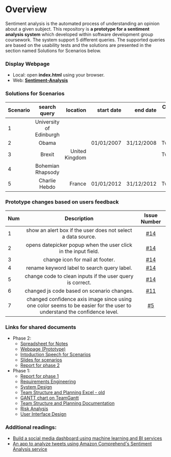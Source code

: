 
# Overview
Sentiment analysis is the automated process of understanding an opinion about a given subject. This repository is **a prototype for a sentiment analysis system** which developed within software development group coursework. The system support 5 different queries. The supported queries are based on the usability tests and the solutions are presented in the section named Solutions for Scenarios below.

### Display Webpage
 * Local: open **index.html** using your browser.
 * Web: **[Sentiment-Analysis](http://alexiskavroulakis.com/Sentiment-Analysis/)**

### Solutions for Scenarios
| Scenario        | search query           | location  | start date| end date |Check box|
| ------------- |:-------------:| -----:|-----:|-----:|-----:|
| 1 | University of Edinburgh | | | | | |
| 2 |  Obama| | 01/01/2007| 31/12/2008|Twitter |
| 3 | Brexit | United Kingdom| | | Twitter |
| 4 | Bohemian Rhapsody | | | | IMDb |
| 5 |  Charlie Hebdo | France|01/01/2012 |31/12/2012 |Twitter | 

### Prototype changes based on users feedback
|Num| Description   | Issue Number|
| ------------- |:-------------:|:-------------:|
|1|show an alert box if the user does not select a data source. |[#14](https://github.com/kavros/Sentiment-Analysis/issues/14) |
|2|opens datepicker popup when the user click in the input field.|[#14](https://github.com/kavros/Sentiment-Analysis/issues/14) |
|3|change icon for mail at footer.|[#14](https://github.com/kavros/Sentiment-Analysis/issues/14) |
|4|rename keyword label to search query label.|[#14](https://github.com/kavros/Sentiment-Analysis/issues/14) |
|5|change code to clean inputs if the user query is correct.|[#14](https://github.com/kavros/Sentiment-Analysis/issues/14) |
|6|changed js code based on scenario changes.|[#11](https://github.com/kavros/Sentiment-Analysis/issues/11) |
|7|changed confidence axis image since using one color seems to be  easier for the user to understand the confidence level. |[#5](https://github.com/kavros/Sentiment-Analysis/issues/5) |
### Links for shared documents
* Phase 2:
  * [Spreadsheet for Notes](https://docs.google.com/spreadsheets/d/1NbxiDpBnAFK5i6nSiXF3eeBTan9wrBeycsR6J4SmAK8/edit#gid=0)
  * [Webpage (Prototype)](http://alexiskavroulakis.com/Sentiment-Analysis/)
  * [Intoduction Speech for Scenarios](https://docs.google.com/document/d/1Q_5apw9pUvhXW3SicY4I_Hgv_Nuh_Su67vWB7nNVjR0/edit?usp=sharing)
  * [Slides for scenarios](https://docs.google.com/presentation/d/1K9yt5EzQk232Llxr5TCyLQiv08VM6RHHaRTPINkaktg/edit?usp=sharing)
  * [Report for phase 2](https://www.overleaf.com/3532464358bmcfyfmdfmxk)
* Phase 1:
  * [Report for phase 1](https://www.overleaf.com/4929713254rzkyjvnktgdb)
  * [Requirements Engineering](https://docs.google.com/document/d/1_QbKIdNie3GJXQ5infMYwywUUHN1iwhhs_OY7EZsgTk/edit)
  * [System Design](https://docs.google.com/document/d/1N8sC62DxqVeOEFTCOtHlnEWvM12VgvBTN8HmOk2m9GE/edit?usp=sharing)
  * [Team Structure and Planning Excel - old](https://docs.google.com/spreadsheets/d/1cEJQlFki3ymdUTRwEBbQDcUdAIUed592hiqDsdFRrQ0/edit?usp=sharing)
  * [GANTT chart on TeamGantt](https://prod.teamgantt.com/gantt/schedule/?ids=1465838#&ids=1465838&user=&custom=&company=&hide_completed=false&date_filter=&color_filter=)
  * [Team Structure and Planning Documentation](https://docs.google.com/document/d/1ouhJbn_nc6Yyi8X3EvN3WyT4WNKSTf4paY4keIwIDME/edit?usp=sharing)
  * [Risk Analysis](https://docs.google.com/document/d/11zV_r6II-NUeqCdDrP0cZHHb8t_aZNyOYmYCP7ATwYs/edit#heading=h.ekt7cjy9xwzv)
  * [User Interface Design](https://docs.google.com/document/d/1QDToYyaeqLTdVpkmZtNAWw_MWG5a_u6c2Z9kwnWrwKI/edit?usp=sharing)

### Additional readings:
* [Build a social media dashboard using machine learning and BI services](https://aws.amazon.com/de/blogs/machine-learning/build-a-social-media-dashboard-using-machine-learning-and-bi-services/)
* [An app to analyze tweets using Amazon Comprehend's Sentiment Analysis service](https://github.com/dmuth/twitter-aws-comprehend)
